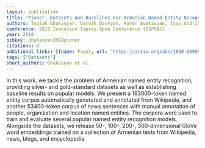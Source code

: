 ```yaml
---
layout: publication
title: 'Pioner: Datasets And Baselines For Armenian Named Entity Recognition'
authors: Tsolak Ghukasyan, Garnik Davtyan, Karen Avetisyan, Ivan Andrianov
conference: 2018 Ivannikov Ispras Open Conference (ISPRAS)
year: 2018
bibkey: ghukasyan2018pioner
citations: 8
additional_links: [{name: Paper, url: 'https://arxiv.org/abs/1810.08699'}]
tags: ["Datasets"]
short_authors: Ghukasyan et al.
---
```

In this work, we tackle the problem of Armenian named entity recognition,
providing silver- and gold-standard datasets as well as establishing baseline
results on popular models. We present a 163000-token named entity corpus
automatically generated and annotated from Wikipedia, and another 53400-token
corpus of news sentences with manual annotation of people, organization and
location named entities. The corpora were used to train and evaluate several
popular named entity recognition models. Alongside the datasets, we release
50-, 100-, 200-, 300-dimensional GloVe word embeddings trained on a collection
of Armenian texts from Wikipedia, news, blogs, and encyclopedia.